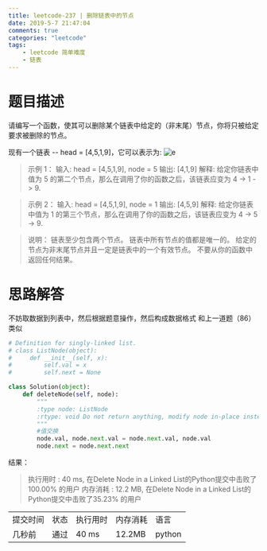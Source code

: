 ```yaml
---
title: leetcode-237 | 删除链表中的节点 
date: 2019-5-7 21:47:04
comments: true
categories: "leetcode"
tags: 
    - leetcode 简单难度
    - 链表
---
```

# 题目描述
请编写一个函数，使其可以删除某个链表中给定的（非末尾）节点，你将只被给定要求被删除的节点。

现有一个链表 -- head = [4,5,1,9]，它可以表示为:
![e](/images/201905/2019-5-7_example.png)

><span>示例 1：</span>
输入: head = [4,5,1,9], node = 5
输出: [4,1,9]
解释: 给定你链表中值为 5 的第二个节点，那么在调用了你的函数之后，该链表应变为 4 -> 1 -> 9.

><span>示例 2：</span>
输入: head = [4,5,1,9], node = 1
输出: [4,5,9]
解释: 给定你链表中值为 1 的第三个节点，那么在调用了你的函数之后，该链表应变为 4 -> 5 -> 9.


><span>说明：</span>
链表至少包含两个节点。
链表中所有节点的值都是唯一的。
给定的节点为非末尾节点并且一定是链表中的一个有效节点。
不要从你的函数中返回任何结果。



# 思路解答
不妨取数据到列表中，然后根据题意操作，然后构成数据格式
和上一道题（86）类似

``` python
# Definition for singly-linked list.
# class ListNode(object):
#     def __init__(self, x):
#         self.val = x
#         self.next = None

class Solution(object):
    def deleteNode(self, node):
        """
        :type node: ListNode
        :rtype: void Do not return anything, modify node in-place instead.
        """
        #值交换
        node.val, node.next.val = node.next.val, node.val
        node.next = node.next.next
```


<span class="title2">结果：</span>
>执行用时 : 40 ms, 在Delete Node in a Linked List的Python提交中击败了100.00% 的用户
内存消耗 : 12.2 MB, 在Delete Node in a Linked List的Python提交中击败了35.23% 的用户
<table><tr><td>提交时间</td><td>状态</td><td>执行用时</td><td>内存消耗</td><td>语言</td></tr><tr><td>几秒前</td><td>通过</td><td>40 ms</td><td>12.2MB</td><td>python</td></tr></table>
